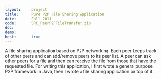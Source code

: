```yaml
---
layout:     project
title:      Pure P2P File Sharing Application
date:       Fall 2011
code:       SRC_PeerP2PFileTransfer.zip
doc:
demo:
best:       true
---
```


A file sharing application based on P2P networking.
Each peer keeps track of other peers and can add/remove peers to its peer list.
A peer can ask other peers for a file and then can receive the file from those that have the requested file.
For writing this application, I first wrote a general purpose P2P framework in Java,
then I wrote a file sharing application on top of it.